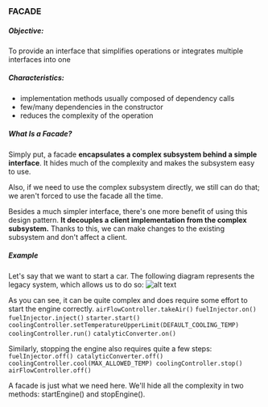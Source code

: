 ### FACADE

##### Objective:
To provide an interface that simplifies operations or integrates multiple interfaces into one

##### Characteristics:
- implementation methods usually composed of dependency calls
- few/many dependencies in the constructor
- reduces the complexity of the operation

##### What Is a Facade?

Simply put, a facade **encapsulates a complex subsystem behind a simple interface**. It hides much of the complexity and makes the subsystem easy to use.

Also, if we need to use the complex subsystem directly, we still can do that; we aren't forced to use the facade all the time.

Besides a much simpler interface, there's one more benefit of using this design pattern. **It decouples a client implementation from the complex subsystem.** Thanks to this, we can make changes to the existing subsystem and don't affect a client.

##### Example

Let's say that we want to start a car. The following diagram represents the legacy system, which allows us to do so:
![alt text](https://www.baeldung.com/wp-content/uploads/2018/04/facade-class-diagram.png)

As you can see, it can be quite complex and does require some effort to start the engine correctly.
`airFlowController.takeAir()`
`fuelInjector.on()`
`fuelInjector.inject()`
`starter.start()`
`coolingController.setTemperatureUpperLimit(DEFAULT_COOLING_TEMP)`
`coolingController.run()`
`catalyticConverter.on()`

Similarly, stopping the engine also requires quite a few steps:
`fuelInjector.off()
catalyticConverter.off()
coolingController.cool(MAX_ALLOWED_TEMP)
coolingController.stop()
airFlowController.off()`

A facade is just what we need here. We'll hide all the complexity in two methods: startEngine() and stopEngine().